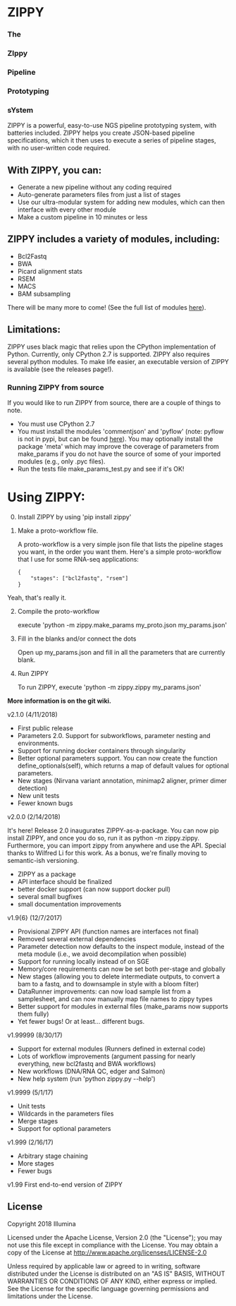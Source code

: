 # ZIPPY
### The
### ZIppy
### Pipeline
### Prototyping
### sYstem

ZIPPY is a powerful, easy-to-use NGS pipeline prototyping system, with batteries included.  ZIPPY helps you create JSON-based pipeline specifications, which it then uses to execute a series of pipeline stages, with no user-written code required.

## With ZIPPY, you can:
- Generate a new pipeline without any coding required
- Auto-generate parameters files from just a list of stages
- Use our ultra-modular system for adding new modules, which can then interface with every other module 
- Make a custom pipeline in 10 minutes or less

## ZIPPY includes a variety of modules, including:
- Bcl2Fastq
- BWA
- Picard alignment stats
- RSEM
- MACS
- BAM subsampling

There will be many more to come!  (See the full list of modules [here](https://github.com/Illumina/zippy/wiki/Zippy-modules)).

## Limitations:
ZIPPY uses black magic that relies upon the CPython implementation of Python.  Currently, only CPython 2.7 is supported.  ZIPPY also requires several python modules.  To make life easier, an executable version of ZIPPY is available (see the releases page!).

### Running ZIPPY from source
If you would like to run ZIPPY from source, there are a couple of things to note.
- You must use CPython 2.7
- You must install the modules 'commentjson' and 'pyflow' (note: pyflow is not in pypi, but can be found [here](https://github.com/Illumina/pyflow)).  You may optionally install the package 'meta' which may improve the coverage of parameters from make_params if you do not have the source of some of your imported modules (e.g., only .pyc files).
- Run the tests file make_params_test.py and see if it's OK!

# Using ZIPPY:
0. Install ZIPPY by using 'pip install zippy'

1. Make a proto-workflow file.

    A proto-workflow is a very simple json file that lists the pipeline stages you want, in the order you want them.  Here's a simple proto-workflow that I use for some RNA-seq applications:
    ```
    {
        "stages": ["bcl2fastq", "rsem"]
    }
    ```
Yeah, that's really it.

2. Compile the proto-workflow

    execute 'python -m zippy.make_params my_proto.json my_params.json'

3. Fill in the blanks and/or connect the dots

    Open up my_params.json and fill in all the parameters that are currently blank.

4. Run ZIPPY

    To run ZIPPY, execute 'python -m zippy.zippy my_params.json'


**More information is on the git wiki.**

v2.1.0 (4/11/2018)
- First public release
- Parameters 2.0.  Support for subworkflows, parameter nesting and environments.
- Support for running docker containers through singularity
- Better optional parameters support.  You can now create the function define_optionals(self), which returns a map of default values for optional parameters.
- New stages (Nirvana variant annotation, minimap2 aligner, primer dimer detection)
- New unit tests
- Fewer known bugs

v2.0.0 (2/14/2018)

It's here!  Release 2.0 inaugurates ZIPPY-as-a-package.  You can now pip install ZIPPY, and once you do so, run it as python -m zippy.zippy.  Furthermore, you can import zippy from anywhere and use the API.  Special thanks to Wilfred Li for this work.  As a bonus, we're finally moving to semantic-ish versioning.

- ZIPPY as a package
- API interface should be finalized
- better docker support (can now support docker pull)
- several small bugfixes
- small documentation improvements

v1.9{6} (12/7/2017)
- Provisional ZIPPY API (function names are interfaces not final)
- Removed several external dependencies
- Parameter detection now defaults to the inspect module, instead of the meta module (i.e., we avoid decompilation when possible)
- Support for running locally instead of on SGE
- Memory/core requirements can now be set both per-stage and globally
- New stages (allowing you to delete intermediate outputs, to convert a bam to a fastq, and to downsample in style with a bloom filter)
- DataRunner improvements: can now load sample list from a samplesheet, and can now manually map file names to zippy types
- Better support for modules in external files (make_params now supports them fully)
- Yet fewer bugs!  Or at least... different bugs.

v1.99999 (8/30/17)
- Support for external modules (Runners defined in external code)
- Lots of workflow improvements (argument passing for nearly everything, new bcl2fastq and BWA workflows)
- New workflows (DNA/RNA QC, edger and Salmon)
- New help system (run 'python zippy.py --help')

v1.9999 (5/1/17)
- Unit tests
- Wildcards in the parameters files
- Merge stages
- Support for optional parameters

v1.999 (2/16/17)
- Arbitrary stage chaining
- More stages
- Fewer bugs

v1.99
First end-to-end version of ZIPPY

## License
Copyright 2018 Illumina

Licensed under the Apache License, Version 2.0 (the "License"); you may not use this file except in compliance with the License. You may obtain a copy of the License at http://www.apache.org/licenses/LICENSE-2.0

Unless required by applicable law or agreed to in writing, software distributed under the License is distributed on an "AS IS" BASIS, WITHOUT WARRANTIES OR CONDITIONS OF ANY KIND, either express or implied. See the License for the specific language governing permissions and limitations under the License.
